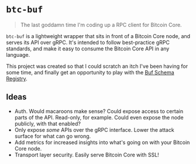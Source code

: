 # `btc-buf`

> The last goddamn time I'm coding up a RPC client for Bitcoin Core.

`btc-buf` is a lightweight wrapper that sits in front of a Bitcoin Core node,
and serves its API over gRPC. It's intended to follow best-practice gRPC
standards, and make it easy to consume the Bitcoin Core API in any language.

This project was created so that I could scratch an itch I've been having for
some time, and finally get an opportunity to play with the
[Buf Schema Registry](https://docs.buf.build/bsr/introduction).

## Ideas

- Auth. Would macaroons make sense? Could expose access to certain parts of the
  API. Read-only, for example. Could even expose the node publicly, with that
  enabled?
- Only expose _some_ APIs over the gRPC interface. Lower the attack surface for
  what can go wrong.
- Add metrics for increased insights into what's going on with your Bitcoin Core
  node.
- Transport layer security. Easily serve Bitcoin Core with SSL!
